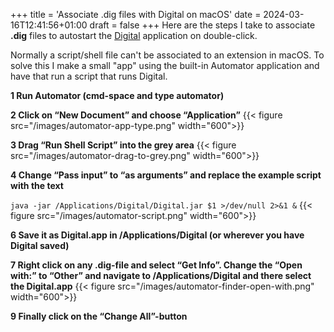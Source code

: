 +++
title = 'Associate .dig files with Digital on macOS'
date = 2024-03-16T12:41:56+01:00
draft = false
+++
Here are the steps I take to associate **.dig** files to autostart the [Digital](https://google.com) application on double-click.

Normally a script/shell file can't be associated to an extension in macOS. To solve this I make a small "app" using the built-in Automator application and have that run a script that runs Digital.

**1 Run Automator (cmd-space and type automator)**

**2 Click on “New Document” and choose “Application”**
{{< figure src="/images/automator-app-type.png" width="600">}}

**3 Drag “Run Shell Script” into the grey area** 
{{< figure src="/images/automator-drag-to-grey.png" width="600">}}

**4 Change “Pass input” to “as arguments” and replace the example script with the text**

```java -jar /Applications/Digital/Digital.jar $1 >/dev/null 2>&1 &```
{{< figure src="/images/automator-script.png" width="600">}}

**6 Save it as Digital.app in /Applications/Digital (or wherever you have Digital saved)**

**7 Right click on any .dig-file and select “Get Info”. Change the “Open with:” to “Other” and navigate to /Applications/Digital and there select the Digital.app**
{{< figure src="/images/automator-finder-open-with.png" width="600">}}

**9 Finally click on the “Change All”-button**

